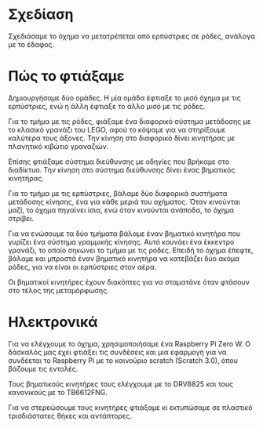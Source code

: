 # Σχεδίαση

Σχεδιάσαμε το όχημα να μετατρέπεται από ερπύστριες σε ρόδες, ανάλογα με το έδαφος.

# Πώς το φτιάξαμε
Δημιουργήσαμε δύο ομάδες. Η μία ομάδα έφτιαξε το μισό όχημα με τις ερπύστριες, ενώ η άλλη έφτιαξε το άλλο μισό με τις ρόδες.

Για το τμήμα με τις ρόδες, φιάξαμε ένα διαφορικό σύστημα μετάδοσης με το κλασικό γρανάζι του LEGO, αφού το κόψαμε για να στηρίξουμε καλύτερα τους άξονες. Την κίνηση στο διαφορικό δίνει κινητήρας με πλανητικό κιβώτιο γραναζιών.

Επίσης φτιάξαμε σύστημα διεύθυνσης με οδηγίες που βρήκαμε στο διαδίκτυο. Την κίνηση στο σύστημα διεύθυνσης δίνει ένας βηματικός κινητήρας.

Για το τμήμα με τις ερπύστριες, βάλαμε δύο διαφορικά συστήματα μετάδοσης κίνησης, ένα για κάθε μεριά του οχήματος. Όταν κινούνται μαζί, το όχημα πηγαίνει ίσια, ενώ όταν κινούνται ανάποδα, το όχημα στρίβει.

Για να ενώσουμε τα δύο τμήματα βάλαμε έναν βηματικό κινητήρα που γυρίζει ένα σύστημα γραμμικής κίνησης. Αυτό κουνάει ένα έκκεντρο γρανάζι, το οποίο σηκώνει το τμήμα με τις ρόδες. Επειδή το όχημα έπεφτε, βάλαμε και μπροστά έναν βηματικό κινητήρα να κατεβάζει δύο ακόμα ρόδες, για να είναι οι ερπύστριες στον αέρα.

Οι βηματικοί κινητήρες έχουν διακόπτες για να σταματάνε όταν φτάσουν στο τέλος της μεταμόρφωσης.

 # Ηλεκτρονικά
 
 Για να ελέγχουμε το όχημα, χρησιμοποιήσαμε ένα Raspberry Pi Zero W. Ο δάσκαλός μας έχει φτιάξει τις συνδέσεις και μια εφαρμογή για να συνδέεται το Raspberry Pi με το καινούριο scratch (Scratch 3.0), όπου βάζουμε τις εντολές.
 
 Τους βηματικούς κινητήρες τους ελέγχουμε με το DRV8825 και τους κανονικούς με το TB6612FNG.
 
 Για να στερεώσουμε τους κινητήρες φτιάξαμε κι εκτυπώσαμε σε πλαστικό τρισδιάστατες θήκες και αντάπτορες.
 
 
